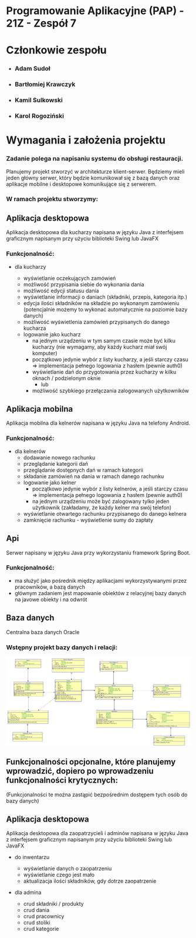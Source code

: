 # Programowanie Aplikacyjne (PAP) - 21Z - Zespół 7

# Członkowie zespołu

- ### **Adam Sudoł**
- ### **Bartłomiej Krawczyk**
- ### **Kamil Sulkowski**
- ### **Karol Rogoziński**

# Wymagania i założenia projektu

### Zadanie polega na napisaniu systemu do obsługi restauracji.

Planujemy projekt stworzyć w architekturze klient-serwer. Będziemy mieli jeden główny serwer, który będzie komunikował się z bazą danych oraz aplikacje mobilne i desktopowe komunikujące się z serwerem.

### W ramach projektu stworzymy:

## Aplikacja desktopowa

Aplikacja desktopowa dla kucharzy napisana w języku Java z interfejsem graficznym napisanym przy użyciu biblioteki Swing lub JavaFX

### Funkcjonalność:

- dla kucharzy

  - wyświetlanie oczekujących zamówień
  - możliwość przypisania siebie do wykonania dania
  - możliwość edycji statusu dania
  - wyświetlanie informacji o daniach (składniki, przepis, kategoria itp.)
  - edycja ilości składników na składzie po wykonanym zamówieniu (potencjalnie możemy to wykonać automatycznie na poziomie bazy danych)
  - możliwość wyświetlenia zamówień przypisanych do danego kucharza
  - logowanie jako kucharz
    - na jednym urządzeniu w tym samym czasie może być kilku kucharzy (nie wymagamy, aby każdy kucharz miał swój komputer)
    - początkowo jedynie wybór z listy kucharzy, a jeśli starczy czasu => implementacja pełnego logowania z hasłem (pewnie auth0)
    - wyświetlanie dań do przygotowania przez kucharzy w kilku oknach / podzielonym oknie
      - lub
    - możliwość szybkiego przełączania zalogowanych użytkowników

## Aplikacja mobilna

Aplikacja mobilna dla kelnerów napisana w języku Java na telefony Android.

### Funkcjonalność:

- dla kelnerów
  - dodawanie nowego rachunku
  - przeglądanie kategorii dań
  - przeglądanie dostępnych dań w ramach kategorii
  - składanie zamówień na dania w ramach danego rachunku
  - logowanie jako kelner
    - początkowo jedynie wybór z listy kelnerów, a jeśli starczy czasu => implementacja pełnego logowania z hasłem (pewnie auth0)
    - na jednym urządzeniu może być zalogowany tylko jeden użytkownik (zakładamy, że każdy kelner ma swój telefon)
  - wyświetlanie otwartego rachunku przypisanego do danego kelnera
  - zamknięcie rachunku - wyświetlenie sumy do zapłaty

## Api

Serwer napisany w języku Java przy wykorzystaniu framework Spring Boot.

### Funkcjonalność:

- ma służyć jako pośrednik między aplikacjami wykorzystywanymi przez pracowników, a bazą danych
- głównym zadaniem jest mapowanie obiektów z relacyjnej bazy danych na javowe obiekty i na odwrót

## Baza danych

Centralna baza danych Oracle

### Wstępny projekt bazy danych i relacji:

![Model relacyjny](./diagrams/relational_model_draft.png)

## Funkcjonalności opcjonalne, które planujemy wprowadzić, dopiero po wprowadzeniu funkcjonalności krytycznych:

(Funkcjonalności te można zastąpić bezpośrednim dostępem tych osób do bazy danych)

## Aplikacja desktopowa

Aplikacja desktopowa dla zaopatrzycieli i adminów napisana w języku Java z interfejsem graficznym napisanym przy użyciu biblioteki Swing lub JavaFX

- do inwentarzu

  - wyświetlanie danych o zaopatrzeniu
  - wyświetlanie czego jest mało
  - aktualizacja ilości składników, gdy dotrze zaopatrzenie

- dla admina

  - crud składniki / produkty
  - crud dania
  - crud pracownicy
  - crud stoliki
  - crud kategorie
